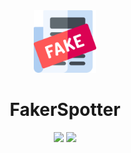 ﻿<div align="center">

<img src="./.github/icon.png" width="100"/>

</div>

<h1 align="center">FakerSpotter</h1>

<div align="center">

[![](https://img.shields.io/badge/Powered%20By-.NET-blue?logo=microsoft&style=flat-square)](https://dotnet.microsoft.com)
[![](https://img.shields.io/badge/Made%20With-Visual%20Studio-blue?logo=visual-studio&style=flat-square)](https://visualstudio.microsoft.com)

</div>